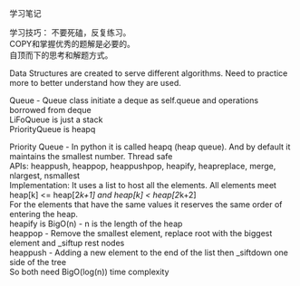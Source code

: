 学习笔记

学习技巧：
  不要死磕，反复练习。 \
  COPY和掌握优秀的题解是必要的。 \
  自顶而下的思考和解题方式。 
  
Data Structures are created to serve different algorithms. Need to practice more to better understand how they are used. 

Queue - 
  Queue class initiate a deque as self.queue and operations borrowed from deque \
  LiFoQueue is just a stack \
  PriorityQueue is heapq 

Priority Queue -
  In python it is called heapq (heap queue). And by default it maintains the smallest number. Thread safe \
  APIs: heappush, heappop, heappushpop, heapify, heapreplace, merge, nlargest, nsmallest \
  Implementation: 
    It uses a list to host all the elements. All elements meet heap[k] <= heap[2*k+1] and heap[k] < heap[2*k+2] \
    For the elements that have the same values it reserves the same order of entering the heap. \
    heapify is BigO(n) - n is the length of the heap \
    heappop - Remove the smallest element, replace root with the biggest element and _siftup rest nodes \
    heappush - Adding a new element to the end of the list then _siftdown one side of the tree \
    So both need BigO(log(n)) time complexity 
  
    
     
